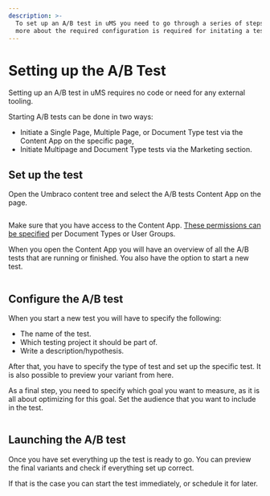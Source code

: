 ```yaml
---
description: >-
  To set up an A/B test in uMS you need to go through a series of steps. Learn
  more about the required configuration is required for initating a test.
---
```


# Setting up the A/B Test

Setting up an A/B test in uMS requires no code or need for any external tooling.

Starting A/B tests can be done in two ways:

* Initiate a Single Page, Multiple Page, or Document Type test via the Content App on the specific page,&#x20;
* Initiate Multipage and Document Type tests via the Marketing section.

## Set up the test

Open the Umbraco content tree and select the A/B tests Content App on the page.

![]()

Make sure that you have access to the Content App. [These permissions can be specified](../../../../installing-umarketingsuite/settings-section/permissions/) per Document Types or User Groups.

When you open the Content App you will have an overview of all the A/B tests that are running or finished. You also have the option to start a new test.

![]()

## Configure the A/B test

When you start a new test you will have to specify the following:

* The name of the test.
* Which testing project it should be part of.
* Write a description/hypothesis.

After that, you have to specify the type of test and set up the specific test. It is also possible to preview your variant from here.

As a final step, you need to specify which goal you want to measure, as it is all about optimizing for this goal. Set the audience that you want to include in the test.

![]()

## Launching the A/B test

Once you have set everything up the test is ready to go. You can preview the final variants and check if everything set up correct.

If that is the case you can start the test immediately, or schedule it for later.

![]()
